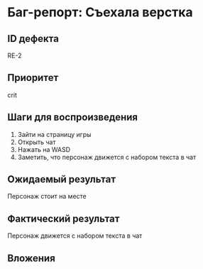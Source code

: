 # Баг-репорт: Съехала верстка

## ID дефекта
RE-2

## Приоритет
crit

## Шаги для воспроизведения
1. Зайти на страницу игры
2. Открыть чат
3. Нажать на WASD
4. Заметить, что персонаж движется с набором текста в чат

## Ожидаемый результат
Персонаж стоит на месте

## Фактический результат
Персонаж движется с набором текста в чат

## Вложения
